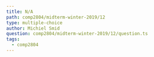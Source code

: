 ```yaml
---
title: N/A
path: comp2804/midterm-winter-2019/12
type: multiple-choice
author: Michiel Smid
question: comp2804/midterm-winter-2019/12/question.ts
tags:
  - comp2804
---
```

